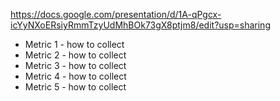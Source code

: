 https://docs.google.com/presentation/d/1A-qPgcx-icYyNXoERsiyRmmTzyUdMhBOk73gX8ptjm8/edit?usp=sharing

- Metric 1 - how to collect
- Metric 2 - how to collect
- Metric 3 - how to collect
- Metric 4 - how to collect
- Metric 5 - how to collect

